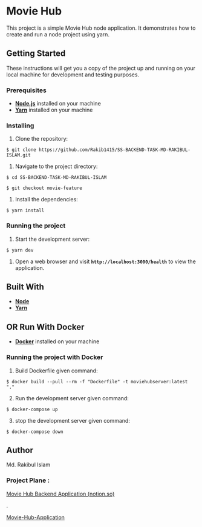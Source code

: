 # Movie Hub

This project is a simple Movie Hub node application. It demonstrates how to create and run a node project using yarn.

## **Getting Started**

These instructions will get you a copy of the project up and running on your local machine for development and testing purposes.

### **Prerequisites**

- **[Node.js](https://nodejs.org/en/download/)** installed on your machine
- **[Yarn](https://yarnpkg.com/getting-started/install)** installed on your machine

### **Installing**

1. Clone the repository:

```
$ git clone https://github.com/Rakib1415/SS-BACKEND-TASK-MD-RAKIBUL-ISLAM.git

```

1. Navigate to the project directory:

```
$ cd SS-BACKEND-TASK-MD-RAKIBUL-ISLAM

$ git checkout movie-feature

```

1. Install the dependencies:

```
$ yarn install

```

### **Running the project**

1. Start the development server:

```
$ yarn dev

```

1. Open a web browser and visit **`http://localhost:3000/health`** to view the application.

## **Built With**

- **[Node](https://nodejs.org/)**
- **[Yarn](https://yarnpkg.com/)**

## **OR Run With Docker**
- **[Docker](https://docs.docker.com/desktop/install/windows-install/)** installed on your machine

### **Running the project with Docker**

1. Build Dockerfile given command:

```
$ docker build --pull --rm -f "Dockerfile" -t moviehubserver:latest "." 

```
2. Run the development server given command:

```
$ docker-compose up 

```
3. stop the development server given command:

```
$ docker-compose down

```

## **Author**

Md. Rakibul Islam

### Project Plane :

[Movie Hub Backend Application (notion.so)](https://www.notion.so/movies-and-TV-shows-application-e1a0adad3a81467d86e6a4a4ba883aa3)

.

[Movie-Hub-Application](https://drive.google.com/file/d/1Zja1SiftiGTafn824jr5e8LNFz-byxu2/view)
